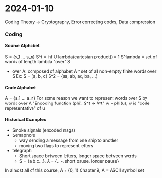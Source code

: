# 2024-01-10


Coding Theory
-> Cryptography, Error correcting codes, Data compression

### Coding
#### Source Alphabet
S = {s_1 ... s_n}
S^t = inf U lambda(cartesian product)) = 1 S^lambda = set of words of length lambda "over" S
- over A: composed of alphabet A
^ set of all non-empty finite words over S
Ex: S = {a, b, c}
S^2 = {aa, ab, ac, ba, ...}

#### Code Alphabet
A = {a_1 ... a_n}
For some reason we want to represent words over S by words over A
"Encoding function (phi): S^t -> A^t"
w = phi(u), w is "code representative" of u

#### Historical Examples
- Smoke signals (encoded msgs)
- Semaphore
	- way sending a message from one ship to another
	- moving two flags to represent letters
- telegraph
	- Short space between letters, longer space between words
	- S = {a,b,c...}, A = {., -, short pause, longer pause}


In almost all of this course, A = {0, 1}
Chapter 9, A = ASCII symbol set